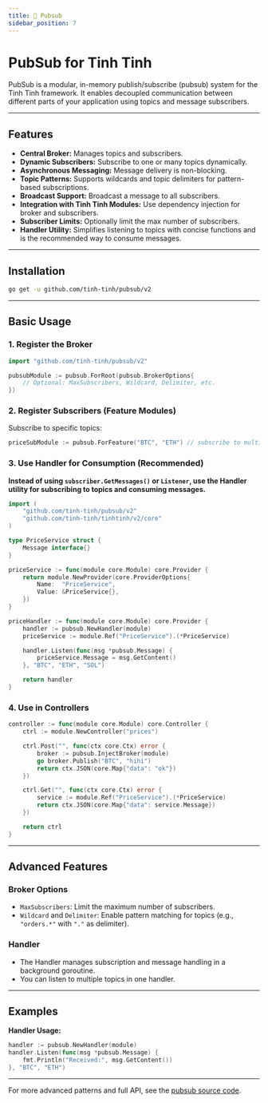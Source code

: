 ```yaml
---
title: 🔔 Pubsub
sidebar_position: 7
---
```


# PubSub for Tinh Tinh

PubSub is a modular, in-memory publish/subscribe (pubsub) system for the Tinh Tinh framework. It enables decoupled communication between different parts of your application using topics and message subscribers.

---

## Features

- **Central Broker:** Manages topics and subscribers.
- **Dynamic Subscribers:** Subscribe to one or many topics dynamically.
- **Asynchronous Messaging:** Message delivery is non-blocking.
- **Topic Patterns:** Supports wildcards and topic delimiters for pattern-based subscriptions.
- **Broadcast Support:** Broadcast a message to all subscribers.
- **Integration with Tinh Tinh Modules:** Use dependency injection for broker and subscribers.
- **Subscriber Limits:** Optionally limit the max number of subscribers.
- **Handler Utility:** Simplifies listening to topics with concise functions and is the recommended way to consume messages.

---

## Installation

```bash
go get -u github.com/tinh-tinh/pubsub/v2
```

---

## Basic Usage

### 1. Register the Broker

```go
import "github.com/tinh-tinh/pubsub/v2"

pubsubModule := pubsub.ForRoot(pubsub.BrokerOptions{
    // Optional: MaxSubscribers, Wildcard, Delimiter, etc.
})
```

### 2. Register Subscribers (Feature Modules)

Subscribe to specific topics:

```go
priceSubModule := pubsub.ForFeature("BTC", "ETH") // subscribe to multiple topics
```

### 3. Use Handler for Consumption (Recommended)

**Instead of using `subscriber.GetMessages()` or `Listener`, use the Handler utility for subscribing to topics and consuming messages.**

```go
import (
    "github.com/tinh-tinh/pubsub/v2"
    "github.com/tinh-tinh/tinhtinh/v2/core"
)

type PriceService struct {
    Message interface{}
}

priceService := func(module core.Module) core.Provider {
    return module.NewProvider(core.ProviderOptions{
        Name:  "PriceService",
        Value: &PriceService{},
    })
}

priceHandler := func(module core.Module) core.Provider {
    handler := pubsub.NewHandler(module)
    priceService := module.Ref("PriceService").(*PriceService)

    handler.Listen(func(msg *pubsub.Message) {
        priceService.Message = msg.GetContent()
    }, "BTC", "ETH", "SOL")

    return handler
}
```

### 4. Use in Controllers

```go
controller := func(module core.Module) core.Controller {
    ctrl := module.NewController("prices")

    ctrl.Post("", func(ctx core.Ctx) error {
        broker := pubsub.InjectBroker(module)
        go broker.Publish("BTC", "hihi")
        return ctx.JSON(core.Map{"data": "ok"})
    })

    ctrl.Get("", func(ctx core.Ctx) error {
        service := module.Ref("PriceService").(*PriceService)
        return ctx.JSON(core.Map{"data": service.Message})
    })

    return ctrl
}
```

---

## Advanced Features

### Broker Options

- `MaxSubscribers`: Limit the maximum number of subscribers.
- `Wildcard` and `Delimiter`: Enable pattern matching for topics (e.g., `"orders.*"` with `"."` as delimiter).

### Handler

- The Handler manages subscription and message handling in a background goroutine.
- You can listen to multiple topics in one handler.

---

## Examples

**Handler Usage:**

```go
handler := pubsub.NewHandler(module)
handler.Listen(func(msg *pubsub.Message) {
    fmt.Println("Received:", msg.GetContent())
}, "BTC", "ETH")
```

---

For more advanced patterns and full API, see the [pubsub source code](https://github.com/tinh-tinh/pubsub).